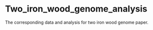 # Two_iron_wood_genome_analysis
The corresponding data and analysis for two iron wood genome paper.
